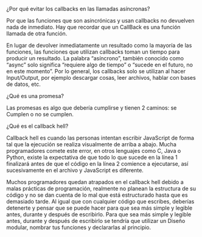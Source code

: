 ¿Por qué evitar los callbacks en las llamadas asíncronas?

Por que las funciones que son asincrónicas y usan callbacks no devuelven nada de inmediato. Hay que recordar que un CallBack es una función llamada de otra función.

En lugar de devolver inmediatamente un resultado como la mayoría de las funciones, las funciones que utilizan callbacks toman un tiempo para producir un resultado. La palabra “asíncrono”, también conocido como “async” solo significa “requiere algo de tiempo” o “sucede en el futuro, no en este momento”. Por lo general, los callbacks solo se utilizan al hacer Input/Output, por ejemplo descargar cosas, leer archivos, hablar con bases de datos, etc.

¿Qué es una promesa?

Las promesas es algo que debería cumplirse y tienen 2 caminos: se Cumplen o no se cumplen.

¿Qué es el callback hell?

Callback hell es cuando las personas intentan escribir JavaScript de forma tal que la ejecución se realiza visualmente de arriba a abajo. Mucha programadores comete este error, en otros lenguajes como C, Java o Python, existe la expectativa de que todo lo que sucede en la línea 1 finalizará antes de que el código en la línea 2 comience a ejecutarse, así sucesivamente en el archivo y JavaScript es diferente.

Muchos programadores quedan atrapados en el callback hell debido a malas prácticas de programación, realmente no planean la estructura de su código y no se dan cuenta de lo mal que está estructurado hasta que es demasiado tarde. Al igual que con cualquier código que escribes, deberías detenerte y pensar que se puede hacer para que sea más simple y legible antes, durante y después de escribirlo. 
Para que sea más simple y legible antes, durante y después de escribirlo se tendría que utilizar un Diseño modular, nombrar tus funciones y declararlas al principio.
